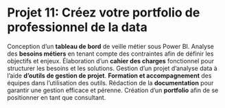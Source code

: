 # Projet 11: Créez votre portfolio de professionnel de la data
Conception d’un **tableau de bord** de veille métier sous Power BI.
Analyse des **besoins métiers** en tenant compte des contraintes afin de définir les objectifs et enjeux.
Élaboration d’un **cahier des charges** fonctionnel pour structurer les besoins et les solutions.
Gestion d’un projet d’analyse data à l’aide **d’outils de gestion de projet**.
**Formation et accompagnement** des équipes dans l’utilisation des outils.
Rédaction de la **documentation** pour garantir une gestion efficace et pérenne.
Création d’un **portfolio** afin de se positionner en tant que consultant.
